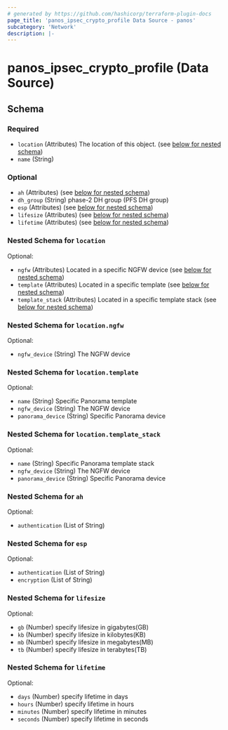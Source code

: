 ```yaml
---
# generated by https://github.com/hashicorp/terraform-plugin-docs
page_title: 'panos_ipsec_crypto_profile Data Source - panos'
subcategory: 'Network'
description: |-
---
```


# panos_ipsec_crypto_profile (Data Source)

<!-- schema generated by tfplugindocs -->

## Schema

### Required

- `location` (Attributes) The location of this object. (see [below for nested schema](#nestedatt--location))
- `name` (String)

### Optional

- `ah` (Attributes) (see [below for nested schema](#nestedatt--ah))
- `dh_group` (String) phase-2 DH group (PFS DH group)
- `esp` (Attributes) (see [below for nested schema](#nestedatt--esp))
- `lifesize` (Attributes) (see [below for nested schema](#nestedatt--lifesize))
- `lifetime` (Attributes) (see [below for nested schema](#nestedatt--lifetime))

<a id="nestedatt--location"></a>

### Nested Schema for `location`

Optional:

- `ngfw` (Attributes) Located in a specific NGFW device (see [below for nested schema](#nestedatt--location--ngfw))
- `template` (Attributes) Located in a specific template (see [below for nested schema](#nestedatt--location--template))
- `template_stack` (Attributes) Located in a specific template stack (see [below for nested schema](#nestedatt--location--template_stack))

<a id="nestedatt--location--ngfw"></a>

### Nested Schema for `location.ngfw`

Optional:

- `ngfw_device` (String) The NGFW device

<a id="nestedatt--location--template"></a>

### Nested Schema for `location.template`

Optional:

- `name` (String) Specific Panorama template
- `ngfw_device` (String) The NGFW device
- `panorama_device` (String) Specific Panorama device

<a id="nestedatt--location--template_stack"></a>

### Nested Schema for `location.template_stack`

Optional:

- `name` (String) Specific Panorama template stack
- `ngfw_device` (String) The NGFW device
- `panorama_device` (String) Specific Panorama device

<a id="nestedatt--ah"></a>

### Nested Schema for `ah`

Optional:

- `authentication` (List of String)

<a id="nestedatt--esp"></a>

### Nested Schema for `esp`

Optional:

- `authentication` (List of String)
- `encryption` (List of String)

<a id="nestedatt--lifesize"></a>

### Nested Schema for `lifesize`

Optional:

- `gb` (Number) specify lifesize in gigabytes(GB)
- `kb` (Number) specify lifesize in kilobytes(KB)
- `mb` (Number) specify lifesize in megabytes(MB)
- `tb` (Number) specify lifesize in terabytes(TB)

<a id="nestedatt--lifetime"></a>

### Nested Schema for `lifetime`

Optional:

- `days` (Number) specify lifetime in days
- `hours` (Number) specify lifetime in hours
- `minutes` (Number) specify lifetime in minutes
- `seconds` (Number) specify lifetime in seconds
